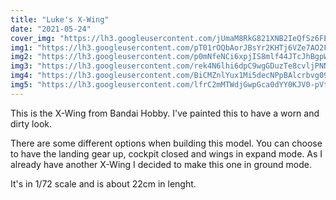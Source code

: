 ```yaml
---
title: "Luke's X-Wing"
date: "2021-05-24"
cover_img: "https://lh3.googleusercontent.com/jUmaM8RkG821XNB2IeQfSz6FEhe_0SJfW9FZdrhIxUSjJ3yijBXMMDevdnm1NoAafylszQud5LearfnWu8ynr7xjR4qvhla-WwALpvYEKxpbwUFSiMfNJ7ulzTZ8yQJE0ydGMSCqHg=w2400"
img1: "https://lh3.googleusercontent.com/pT01rOQbAorJBsYr2KHTj6VZe7AO2Fn88EBshe_clzTLHi4zHNGbt7VG-RlI6DncGjoem-8Fu82u7CLTaJ9qqsX9NY-NZ39Veu7QnT6xA8lywyGA-P6qt8rwA17ggyX-_uUwNYg8dw=w2400"
img2: "https://lh3.googleusercontent.com/p0mNfeNCi6xpjIS8mlf44JTcJhBgpWB0yzFGUe7dVuU91LYmhsl9fTruGJrnGpa4t26MqZH18q3PFrxb7lmN23uq5MEYIoFLbfFnWLqknemtSkYZMCTMaqrr9vVb3sKlfegGTal-5Q=w2400"
img3: "https://lh3.googleusercontent.com/rek4N6lhi6dpC9wgGDuzTe8cvljPNNZm-fgffBUHFOV08MKoZwAxXGsp2mBQxhEXU2YY1DCBVpOgVcNxLVdq2o1MKlnTgX9GjngJF17KKepvzNtM3yg2zUi8vZRPX3HZoytCkxWzuw=w2400"
img4: "https://lh3.googleusercontent.com/BiCMZnlYux1Mi5decNPpBAlcrbvg09vbqL2rLu3HaX4O324721i0U0tiDHwAx9tdmCAQn2Zqwawvf4Ll3MaoSn_6OZutJJ3shj_BDfCM-Yd4aanwGysles5hehZm_j1T7RMSVMMLKA=w2400"
img5: "https://lh3.googleusercontent.com/lfrC2mMTWdjGwpGca0dYY0KJV0-pVtqoBVq8QwQtndTutA7TjSuBdOQQzyYXG9D1AG9ba8WMImHoZA0Zb5RZklSaqxGRJMwo1k4PzbHdrHmTz7RWHgjlc7m6pkCU_s7Iy9KnZTYXUg=w2400"
---
```


This is the X-Wing from Bandai Hobby. I've painted this to have a worn and dirty look.

There are some different options when building this model. You can choose to have the landing gear up, cockpit closed and wings in expand mode. As I already have another X-Wing I decided to make this one in ground mode.

It's in 1/72 scale and is about 22cm in lenght.